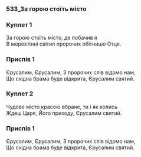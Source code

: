 ### 533_За горою стоїть місто
### Куплет 1
За горою стоїть місто, де побачив я<br/>В мерехтінні світил пророчих обітницю Отця.
### Приспів 1
Єрусалим,  Єрусалим, З пророчих слів відомо нам, <br/>Що східна брама буде відкрита, Єрусалим святий.
### Куплет 2
Чудове місто красою вбране, ти і як колись <br/>Ждеш Царя, Його приходу, Єрусалим святий.
### Приспів 1
Єрусалим,  Єрусалим, З пророчих слів відомо нам, <br/>Що східна брама буде відкрита, Єрусалим святий.
